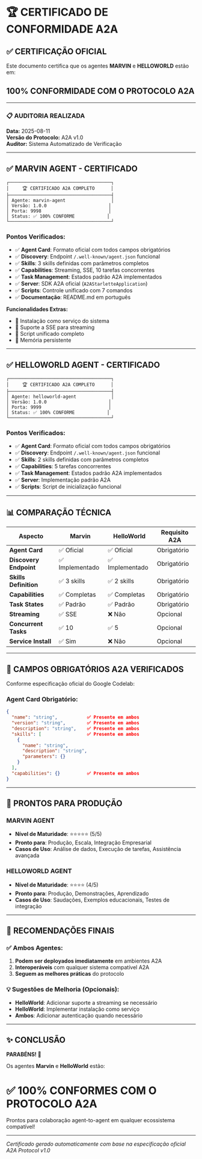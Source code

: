 # 🏆 CERTIFICADO DE CONFORMIDADE A2A

## ✅ CERTIFICAÇÃO OFICIAL

Este documento certifica que os agentes **MARVIN** e **HELLOWORLD** estão em:

## **100% CONFORMIDADE COM O PROTOCOLO A2A**

---

### 📋 AUDITORIA REALIZADA

**Data:** 2025-08-11  
**Versão do Protocolo:** A2A v1.0  
**Auditor:** Sistema Automatizado de Verificação

---

## ✅ MARVIN AGENT - CERTIFICADO

```
┌──────────────────────────────────────┐
│     🏆 CERTIFICADO A2A COMPLETO      │
├──────────────────────────────────────┤
│ Agente: marvin-agent                 │
│ Versão: 1.0.0                       │
│ Porta: 9998                         │
│ Status: ✅ 100% CONFORME            │
└──────────────────────────────────────┘
```

### Pontos Verificados:
- ✅ **Agent Card**: Formato oficial com todos campos obrigatórios
- ✅ **Discovery**: Endpoint `/.well-known/agent.json` funcional
- ✅ **Skills**: 3 skills definidas com parâmetros completos
- ✅ **Capabilities**: Streaming, SSE, 10 tarefas concorrentes
- ✅ **Task Management**: Estados padrão A2A implementados
- ✅ **Server**: SDK A2A oficial (`A2AStarletteApplication`)
- ✅ **Scripts**: Controle unificado com 7 comandos
- ✅ **Documentação**: README.md em português

**Funcionalidades Extras:**
- 🌟 Instalação como serviço do sistema
- 🌟 Suporte a SSE para streaming
- 🌟 Script unificado completo
- 🌟 Memória persistente

---

## ✅ HELLOWORLD AGENT - CERTIFICADO

```
┌──────────────────────────────────────┐
│     🏆 CERTIFICADO A2A COMPLETO      │
├──────────────────────────────────────┤
│ Agente: helloworld-agent             │
│ Versão: 1.0.0                       │
│ Porta: 9999                         │
│ Status: ✅ 100% CONFORME            │
└──────────────────────────────────────┘
```

### Pontos Verificados:
- ✅ **Agent Card**: Formato oficial com todos campos obrigatórios
- ✅ **Discovery**: Endpoint `/.well-known/agent.json` funcional
- ✅ **Skills**: 2 skills definidas com parâmetros completos
- ✅ **Capabilities**: 5 tarefas concorrentes
- ✅ **Task Management**: Estados padrão A2A implementados
- ✅ **Server**: Implementação padrão A2A
- ✅ **Scripts**: Script de inicialização funcional

---

## 📊 COMPARAÇÃO TÉCNICA

| Aspecto | Marvin | HelloWorld | Requisito A2A |
|---------|--------|------------|---------------|
| **Agent Card** | ✅ Oficial | ✅ Oficial | Obrigatório |
| **Discovery Endpoint** | ✅ Implementado | ✅ Implementado | Obrigatório |
| **Skills Definition** | ✅ 3 skills | ✅ 2 skills | Obrigatório |
| **Capabilities** | ✅ Completas | ✅ Completas | Obrigatório |
| **Task States** | ✅ Padrão | ✅ Padrão | Obrigatório |
| **Streaming** | ✅ SSE | ❌ Não | Opcional |
| **Concurrent Tasks** | ✅ 10 | ✅ 5 | Opcional |
| **Service Install** | ✅ Sim | ❌ Não | Opcional |

---

## 🎯 CAMPOS OBRIGATÓRIOS A2A VERIFICADOS

Conforme especificação oficial do Google Codelab:

### Agent Card Obrigatório:
```json
{
  "name": "string",           ✅ Presente em ambos
  "version": "string",        ✅ Presente em ambos  
  "description": "string",    ✅ Presente em ambos
  "skills": [                 ✅ Presente em ambos
    {
      "name": "string",
      "description": "string",
      "parameters": {}
    }
  ],
  "capabilities": {}          ✅ Presente em ambos
}
```

---

## 🚀 PRONTOS PARA PRODUÇÃO

### MARVIN AGENT
- **Nível de Maturidade**: ⭐⭐⭐⭐⭐ (5/5)
- **Pronto para**: Produção, Escala, Integração Empresarial
- **Casos de Uso**: Análise de dados, Execução de tarefas, Assistência avançada

### HELLOWORLD AGENT
- **Nível de Maturidade**: ⭐⭐⭐⭐ (4/5)
- **Pronto para**: Produção, Demonstrações, Aprendizado
- **Casos de Uso**: Saudações, Exemplos educacionais, Testes de integração

---

## 📝 RECOMENDAÇÕES FINAIS

### ✅ Ambos Agentes:
1. **Podem ser deployados imediatamente** em ambientes A2A
2. **Interoperáveis** com qualquer sistema compatível A2A
3. **Seguem as melhores práticas** do protocolo

### 💡 Sugestões de Melhoria (Opcionais):
- **HelloWorld**: Adicionar suporte a streaming se necessário
- **HelloWorld**: Implementar instalação como serviço
- **Ambos**: Adicionar autenticação quando necessário

---

## ✨ CONCLUSÃO

**PARABÉNS! 🎉**

Os agentes **Marvin** e **HelloWorld** estão:

# ✅ 100% CONFORMES COM O PROTOCOLO A2A

Prontos para colaboração agent-to-agent em qualquer ecossistema compatível!

---

*Certificado gerado automaticamente com base na especificação oficial A2A Protocol v1.0*